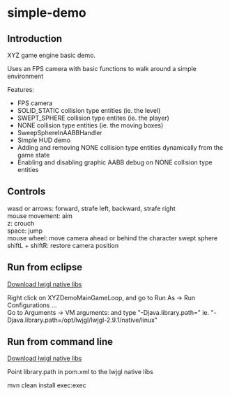 # simple-demo

## Introduction
XYZ game engine basic demo.

Uses an FPS camera with basic functions to walk around a simple environment

Features:

* FPS camera
* SOLID_STATIC collision type entities (ie. the level)
* SWEPT_SPHERE collision type entites (ie. the player)
* NONE collision type entities (ie. the moving boxes)
* SweepSphereInAABBHandler
* Simple HUD demo
* Adding and removing NONE collision type entities dynamically from the game state
* Enabling and disabling graphic AABB debug on NONE collision type entities

## Controls

wasd or arrows: forward, strafe left, backward, strafe right  
mouse movement: aim  
z: crouch  
space: jump  
mouse wheel: move camera ahead or behind the character swept sphere  
shiftL + shiftR: restore camera position  

## Run from eclipse

[Download lwjgl native libs](https://sourceforge.net/projects/java-game-lib/files/Official%20Releases/LWJGL%202.9.1/lwjgl-2.9.1.zip/download)

Right click on XYZDemoMainGameLoop, and go to Run As -> Run Configurations ...  
Go to Arguments -> VM arguments: and type "-Djava.library.path=<path to lwjgl native libs>" ie. "-Djava.library.path=/opt/lwjgl/lwjgl-2.9.1/native/linux"

## Run from command line

[Download lwjgl native libs](https://sourceforge.net/projects/java-game-lib/files/Official%20Releases/LWJGL%202.9.1/lwjgl-2.9.1.zip/download)

Point library.path in pom.xml to the lwjgl native libs

mvn clean install exec:exec
